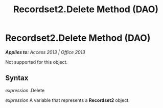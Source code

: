 ﻿---
title: Recordset2.Delete Method (DAO)
TOCTitle: Delete Method
ms:assetid: 01fd8e20-d491-385e-2b6d-0d1423f66e51
ms:mtpsurl: https://msdn.microsoft.com/en-us/library/Ff844759(v=office.15)
ms:contentKeyID: 48542947
ms.date: 09/18/2015
mtps_version: v=office.15
---

# Recordset2.Delete Method (DAO)


_**Applies to:** Access 2013 | Office 2013_

Not supported for this object.

## Syntax

*expression* .Delete

*expression* A variable that represents a **Recordset2** object.

